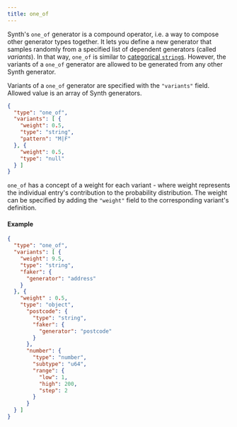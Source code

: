 ```yaml
---
title: one_of
---
```

Synth's `one_of` generator is a compound operator, i.e. a way to compose other generator types together. It lets you
define a new generator that samples randomly from a specified list of dependent generators (called *variants*). In that
way, `one_of` is similar to [categorical `string`s](/synth/content/string#categorical). However, the variants of
a `one_of` generator are allowed to be generated from any other Synth generator.

Variants of a `one_of` generator are specified with the `"variants"` field. Allowed value is an array of Synth
generators.

```json synth
{
  "type": "one_of",
  "variants": [ {
    "weight": 0.5,
    "type": "string",
    "pattern": "M|F"
  }, {
    "weight": 0.5,
    "type": "null"
  } ]
}
```

`one_of` has a concept of a weight for each variant - where weight represents the individual entry's contribution to the
probability distribution. The weight can be specified by adding the `"weight"` field to the corresponding variant's
definition.

#### Example

```json synth
{
  "type": "one_of",
  "variants": [ {
    "weight": 9.5,
    "type": "string",
    "faker": {
      "generator": "address"
    }
  }, {
    "weight" : 0.5,
    "type": "object",
      "postcode": {
        "type": "string",
        "faker": {
          "generator": "postcode"
        }
      },
      "number": {
        "type": "number",
        "subtype": "u64",
        "range": {
          "low": 1,
          "high": 200,
          "step": 2
        }
      }
  } ]
}
```